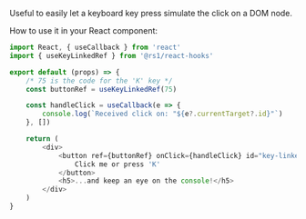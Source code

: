 Useful to easily let a keyboard key press simulate the click on a DOM node.

How to use it in your React component:
```javascript
import React, { useCallback } from 'react'
import { useKeyLinkedRef } from '@rs1/react-hooks'

export default (props) => {
    /* 75 is the code for the 'K' key */
    const buttonRef = useKeyLinkedRef(75)

    const handleClick = useCallback(e => {
        console.log(`Received click on: "${e?.currentTarget?.id}"`)
    }, [])

    return (
        <div>
            <button ref={buttonRef} onClick={handleClick} id="key-linked-button">
                Click me or press 'K'
            </button>
            <h5>...and keep an eye on the console!</h5>
        </div>
    )
}
```